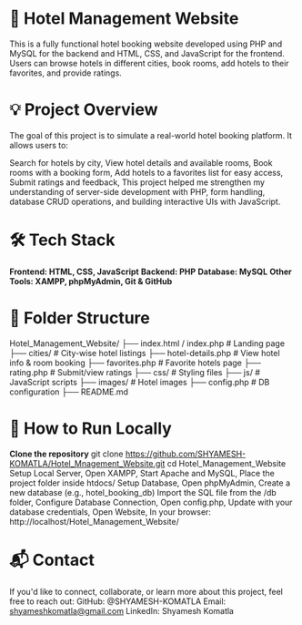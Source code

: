 # 🏨 Hotel Management Website 
This is a fully functional hotel booking website developed using PHP and MySQL for the backend and HTML, CSS, and JavaScript for the frontend.
Users can browse hotels in different cities, book rooms, add hotels to their favorites, and provide ratings.

# 💡 Project Overview
The goal of this project is to simulate a real-world hotel booking platform. It allows users to:

Search for hotels by city,
View hotel details and available rooms,
Book rooms with a booking form,
Add hotels to a favorites list for easy access,
Submit ratings and feedback,
This project helped me strengthen my understanding of server-side development with PHP, form handling, database CRUD operations, and building interactive UIs with JavaScript.

# 🛠️ Tech Stack
**Frontend: HTML, CSS, JavaScript**
**Backend: PHP**
**Database: MySQL**
**Other Tools: XAMPP, phpMyAdmin, Git & GitHub**
# 📁 Folder Structure
Hotel_Management_Website/
├── index.html / index.php       # Landing page
├── cities/                      # City-wise hotel listings
├── hotel-details.php           # View hotel info & room booking
├── favorites.php               # Favorite hotels page
├── rating.php                  # Submit/view ratings
├── css/                        # Styling files
├── js/                         # JavaScript scripts
├── images/                     # Hotel images
├── config.php                  # DB configuration
├── README.md

# 🚀 How to Run Locally
**Clone the repository**
git clone https://github.com/SHYAMESH-KOMATLA/Hotel_Mnagement_Website.git
cd Hotel_Management_Website
Setup Local Server,
Open XAMPP,
Start Apache and MySQL,
Place the project folder inside htdocs/
Setup Database,
Open phpMyAdmin,
Create a new database (e.g., hotel_booking_db)
Import the SQL file from the /db folder,
Configure Database Connection,
Open config.php,
Update with your database credentials,
Open Website,
In your browser: http://localhost/Hotel_Management_Website/

# 📬 Contact
If you'd like to connect, collaborate, or learn more about this project, feel free to reach out:
GitHub: @SHYAMESH-KOMATLA
Email: shyameshkomatla@gmail.com
LinkedIn: Shyamesh Komatla
